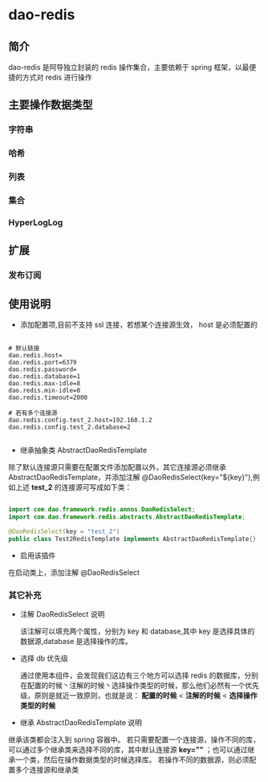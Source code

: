 # dao-redis

## 简介

dao-redis 是阿导独立封装的 redis 操作集合，主要依赖于 spring 框架，以最便捷的方式对 redis 进行操作

## 主要操作数据类型

### 字符串

### 哈希

### 列表

### 集合

### HyperLogLog


## 扩展

### 发布订阅

## 使用说明

- 添加配置项,目前不支持 ssl 连接，若想某个连接源生效， host 是必须配置的

```properties

# 默认链接
dao.redis.host=
dao.redis.port=6379
dao.redis.password=
dao.redis.database=1
dao.redis.max-idle=8
dao.redis.min-idle=0
dao.redis.timeout=2000

# 若有多个连接源
dao.redis.config.test_2.host=192.168.1.2
dao.redis.config.test_2.database=2


```


- 继承抽象类 AbstractDaoRedisTemplate

除了默认连接源只需要在配置文件添加配置以外，其它连接源必须继承 AbstractDaoRedisTemplate，并添加注解 @DaoRedisSelect(key="${key}"),例如上述 **test_2** 的连接源可写成如下类：

```java

import com.dao.framework.redis.annos.DaoRedisSelect;
import com.dao.framework.redis.abstracts.AbstractDaoRedisTemplate;

@DaoRedisSelect(key = "test_2")
public class Test2RedisTemplate implements AbstractDaoRedisTemplate{}


```

- 启用该插件

在启动类上，添加注解 @DaoRedisSelect

### 其它补充

- 注解 DaoRedisSelect 说明
    
    该注解可以填充两个属性，分别为 key 和 database,其中 key 是选择具体的数据源,database 是选择操作的库。
    
    
- 选择 db 优先级

    通过使用本组件，会发现我们这边有三个地方可以选择 redis 的数据库，分别在配置的时候丶注解的时候丶选择操作类型的时候，那么他们必然有一个优先级，原则是就近一致原则，也就是说：
   **配置的时候** < **注解的时候** < **选择操作类型的时候**
   
- 继承 AbstractDaoRedisTemplate 说明

继承该类都会注入到 spring 容器中。
若只需要配置一个连接源，操作不同的库，可以通过多个继承类来选择不同的库，其中默认连接源 **key=""** ；也可以通过继承一个类，然后在操作数据类型的时候选择库。
若操作不同的数据源，则必须配置多个连接源和继承类